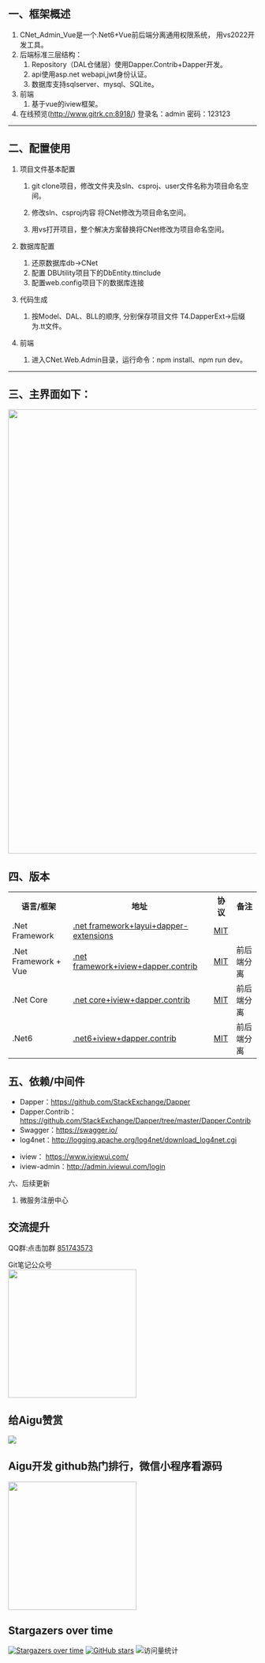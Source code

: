 一、框架概述 
-------------
1. CNet_Admin_Vue是一个.Net6+Vue前后端分离通用权限系统， 用vs2022开发工具。
2. 后端标准三层结构：
   1. Repository（DAL仓储层）使用Dapper.Contrib+Dapper开发。
   2. api使用asp.net webapi,jwt身份认证。
   3. 数据库支持sqlserver、mysql、SQLite。
3. 前端
   1. 基于vue的iview框架。
4. 在线预览(http://www.gitrk.cn:8918/) 登录名：admin 密码：123123
--------  

二、配置使用
-------------------
1. 项目文件基本配置
    1. git clone项目，修改文件夹及sln、csproj、user文件名称为项目命名空间。

    2. 修改sln、csproj内容 将CNet修改为项目命名空间。

    3. 用vs打开项目，整个解决方案替换将CNet修改为项目命名空间。

2. 数据库配置
    1. 还原数据库db→CNet
    2. 配置 DBUtility项目下的DbEntity.ttinclude
    3. 配置web.config项目下的数据库连接

3. 代码生成
    1. 按Model、DAL、BLL的顺序, 分别保存项目文件 T4.DapperExt→后缀为.tt文件。
	
4. 前端
    1. 进入CNet.Web.Admin目录，运行命令：npm install、npm run dev。
----------

三、主界面如下：
---------------
<img src="main.png" width="900px;">

四、版本
---------------
<table>
<tr><th>语言/框架</th><th>地址</th><th>协议</th><th>备注</th></tr>
<tr>
	<td>.Net Framework</td>
	<td><a href="https://github.com/chi8708/NBCZ_Admin" >.net framework+layui+dapper-extensions</a> </td>
	<td><a href="https://github.com/chi8708/NBCZ_Admin/blob/master/LICENSE" target="_blank" >MIT</a></td>
	<td></td>	
</tr>
<tr>
	<td>.Net Framework + Vue </td>
	<td><a href="https://github.com/chi8708/NBCZ_Admin_Vue" >.net framework+iview+dapper.contrib</a> </td>
	<td><a href="https://github.com/chi8708/NBCZ_Admin_Vue/blob/master/LICENSE" target="_blank" >MIT</a></td>
	<td>前后端分离</td>	
</tr>
<tr>
	<td>.Net Core</td>
	<td><a href="https://github.com/chi8708/NBCZ_Admin_NetCore" >.net core+iview+dapper.contrib</a> </td>
	<td><a href="https://github.com/chi8708/NBCZ_Admin_NetCore/blob/master/LICENSE" target="_blank" >MIT</a></td>
	<td>前后端分离</td>
</tr>
<tr>
	<td>.Net6</td>
	<td><a href="https://github.com/chi8708/CNet_Admin" >.net6+iview+dapper.contrib</a> </td>
	<td><a href="https://github.com/chi8708/CNet_Admin/blob/main/LICENSE" target="_blank" >MIT</a></td>
	<td>前后端分离</td>
</tr>
</table>

五、依赖/中间件
--------------------------
- Dapper：https://github.com/StackExchange/Dapper
- Dapper.Contrib：https://github.com/StackExchange/Dapper/tree/master/Dapper.Contrib
- Swagger：https://swagger.io/
- log4net：http://logging.apache.org/log4net/download_log4net.cgi

* iview： https://www.iviewui.com/
* iview-admin：http://admin.iviewui.com/login

六、后续更新
1. 微服务注册中心


交流提升
-------------
QQ群:点击加群  <a href='https://jq.qq.com/?_wv=1027&k=4je1frWy' target="_blank" >851743573  </a>

Git笔记公众号
<br/>
<img src="https://github.com/chi8708/CNet_Admin/blob/main/tg2.jpg" style="width:260px;" />

给Aigu赞赏
-----------------
<img src="zs.jpg" />



Aigu开发 github热门排行，微信小程序看源码
-----------------
<img src="tg.jpg" style="width:260px;" />

## Stargazers over time
[![Stargazers over time](https://starchart.cc/chi8708/CNet_Admin.svg?variant=adaptive)](https://starchart.cc/chi8708/CNet_Admin)
[![GitHub stars](https://img.shields.io/github/stars/chi8708/CNet_Admin.svg?style=social&label=Stars)](https://github.com/chi8708/CNet_Admin/stargazers)
<img src="https://komarev.com/ghpvc/?username=chi8708&label=Views&color=0e75b6&style=flat" alt="访问量统计" />





